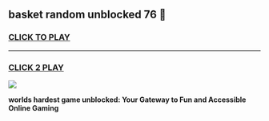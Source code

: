 
## basket random unblocked 76 👋
<h3>
<a href="https://premium.freeplayer.one?title=basket_random_unblocked_76&ref=13F">CLICK TO PLAY</a></h3>
<hr>

<h3>
<a href="https://premium.freeplayer.one?title=basket_random_unblocked_76&ref=13F">CLICK 2 PLAY</a>
  
</h3>

<a href="https://premium.freeplayer.one?title=basket_random_unblocked_76&ref=12F/"><img src="https://clearcache.store/games.png"></a>


**worlds hardest game unblocked: Your Gateway to Fun and Accessible Online Gaming**
